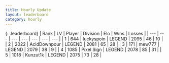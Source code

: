 ```yaml
---
title: Hourly Update
layout: leaderboard
category: hourly
---
```


{: .leaderboard}
| Rank | LV | Player | Division | Elo | Wins | Losses |
| --- | --- | --- | --- | --- | --- | --- |
| <span data-change="0">1</span> | 644 | <span title="ID: 512212">luckyspoin</span> | LEGEND | <span data-change="0">2095</span> | <span data-change="0">46</span> | <span data-change="0">10</span> |
| <span data-change="1">2</span> | 2022 | <span title="ID: 304661">AcidDownpour</span> | LEGEND | <span data-change="0">2081</span> | <span data-change="0">65</span> | <span data-change="0">28</span> |
| <span data-change="1">3</span> | 171 | <span title="ID: 5578">mew777</span> | LEGEND | <span data-change="0">2079</span> | <span data-change="0">38</span> | <span data-change="0">9</span> |
| <span data-change="1">4</span> | 1085 | <span title="ID: 568882">Pixel Sign</span> | LEGEND | <span data-change="0">2078</span> | <span data-change="0">85</span> | <span data-change="0">31</span> |
| <span data-change="-3">5</span> | 1018 | <span title="ID: 392407">Kunzut1k</span> | LEGEND | <span data-change="-14">2075</span> | <span data-change="4">73</span> | <span data-change="3">28</span> |
